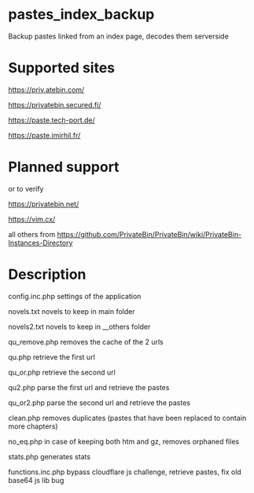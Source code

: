 # pastes_index_backup
Backup pastes linked from an index page, decodes them serverside

Supported sites
===============

https://priv.atebin.com/

https://privatebin.secured.fi/

https://paste.tech-port.de/

https://paste.imirhil.fr/

Planned support
===============

or to verify

https://privatebin.net/

https://vim.cx/

all others from https://github.com/PrivateBin/PrivateBin/wiki/PrivateBin-Instances-Directory

Description
===========

config.inc.php settings of the application

novels.txt novels to keep in main folder

novels2.txt novels to keep in __others folder

qu_remove.php removes the cache of the 2 urls

qu.php retrieve the first url

qu_or.php retrieve the second url

qu2.php parse the first url and retrieve the pastes

qu_or2.php parse the second url and retrieve the pastes

clean.php removes duplicates (pastes that have been replaced to contain more chapters)

no_eq.php in case of keeping both htm and gz, removes orphaned files

stats.php generates stats

functions.inc.php bypass cloudflare js challenge, retrieve pastes, fix old base64 js lib bug
